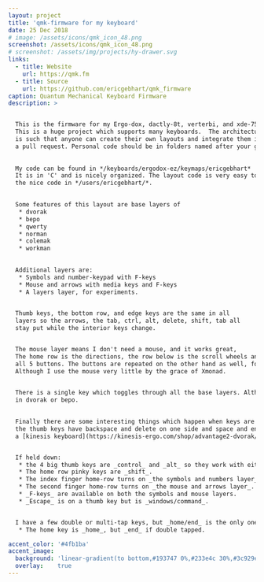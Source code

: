 ```yaml
---
layout: project
title: 'qmk-firmware for my keyboard'
date: 25 Dec 2018
# image: /assets/icons/qmk_icon_48.png
screenshot: /assets/icons/qmk_icon_48.png
# screenshot: /assets/img/projects/hy-drawer.svg
links:
  - title: Website
    url: https://qmk.fm 
  - title: Source
    url: https://github.com/ericgebhart/qmk_firmware
caption: Quantum Mechanical Keyboard Firmware
description: >


  This is the firmware for my Ergo-dox, dactly-8t, verterbi, and xde-75 keyboards.
  This is a huge project which supports many keyboards.  The architecture of the project
  is such that anyone can create their own layouts and integrate them into the project with
  a pull request. Personal code should be in folders named after your github account.
  
  
  My code can be found in */keyboards/ergodox-ez/keymaps/ericgebhart*  and in */users/ericgebhart*.
  It is in 'C' and is nicely organized. The layout code is very easy to read, all because of
  the nice code in */users/ericgebhart/*.

  
  Some features of this layout are base layers of 
   * dvorak
   * bepo 
   * qwerty
   * norman
   * colemak
   * workman  

   
  Additional layers are: 
   * Symbols and number-keypad with F-keys
   * Mouse and arrows with media keys and F-keys
   * A layers layer, for experiments.

   
  Thumb keys, the bottom row, and edge keys are the same in all
  layers so the arrows, the tab, ctrl, alt, delete, shift, tab all
  stay put while the interior keys change.


  The mouse layer means I don't need a mouse, and it works great,
  The home row is the directions, the row below is the scroll wheels and the row above is
  all 5 buttons. The buttons are repeated on the other hand as well, for drag and drop.
  Although I use the mouse very little by the grace of Xmonad.

  
  There is a single key which toggles through all the base layers. Although I usually leave it
  in dvorak or bepo.

  
  Finally there are some interesting things which happen when keys are held down.
  the thumb keys have backspace and delete on one side and space and enter on the other like
  a [kinesis keyboard](https://kinesis-ergo.com/shop/advantage2-dvorak/). 


  If held down:
   * the 4 big thumb keys are _control_ and _alt_ so they work with either hand. 
   * The home row pinky keys are _shift_.
   * The index finger home-row turns on _the symbols and numbers layer_.
   * The second finger home-row turns on _the mouse and arrows layer_.
   * _F-keys_ are available on both the symbols and mouse layers.
   * _Escape_ is on a thumb key but is _windows/command_.


  I have a few double or multi-tap keys, but _home/end_ is the only one I use very much.
   * The home key is _home_, but _end_ if double tapped.

accent_color: '#4fb1ba'
accent_image:
  background: 'linear-gradient(to bottom,#193747 0%,#233e4c 30%,#3c929e 50%,#d5d5d4 70%,#cdccc8 100%)'
  overlay:    true
---
```

